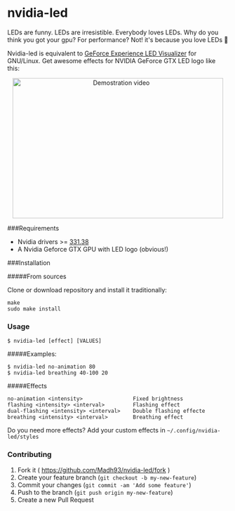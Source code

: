 # nvidia-led

LEDs are funny. LEDs are irresistible. Everybody loves LEDs. Why do you think you got your gpu? For performance? Not! it's because you love LEDs :rotating_light:

Nvidia-led is equivalent to [GeForce Experience LED Visualizer](http://www.geforce.com/whats-new/guides/geforce-experience-nvidia-geforce-gtx-led-visualizer-user-guide#1) for GNU/Linux. Get awesome effects for NVIDIA GeForce GTX LED logo like this:

<p align="center"><a href="https://www.youtube.com/watch?v=5W5Rm8K-hcY"><img src="http://img.youtube.com/vi/5W5Rm8K-hcY/0.jpg" alt="Demostration video" width="480" height="320" border="0"></a></p>

###Requirements

* Nvidia drivers >= [331.38](http://www.nvidia.com/download/driverResults.aspx/72250/en-us)
*  A Nvidia Geforce GTX GPU with LED logo (obvious!)

###Installation

#####From sources

Clone or download repository and install it traditionally:

    make
    sudo make install

### Usage

    $ nvidia-led [effect] [VALUES]
    
#####Examples:

    $ nvidia-led no-animation 80
    $ nvidia-led breathing 40-100 20
    
#####Effects

    no-animation <intensity>                Fixed brightness
    flashing <intensity> <interval>         Flashing effect
    dual-flashing <intensity> <interval>    Double flashing effecte
    breathing <intensity> <interval>        Breathing effect
    
Do you need more effects? Add your custom effects in `~/.config/nvidia-led/styles`

### Contributing

1. Fork it ( https://github.com/Madh93/nvidia-led/fork )
2. Create your feature branch (`git checkout -b my-new-feature`)
3. Commit your changes (`git commit -am 'Add some feature'`)
4. Push to the branch (`git push origin my-new-feature`)
5. Create a new Pull Request